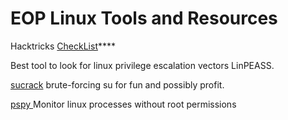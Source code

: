 # EOP Linux Tools and Resources

Hacktricks [CheckList](https://book.hacktricks.xyz/linux-unix/linux-privilege-escalation-checklist)****

Best tool to look for linux privilege escalation vectors LinPEASS.

[sucrack](https://github.com/hemp3l/sucrack) brute-forcing su for fun and possibly profit.

&#x20;[pspy ](https://github.com/DominicBreuker/pspy)Monitor linux processes without root permissions


